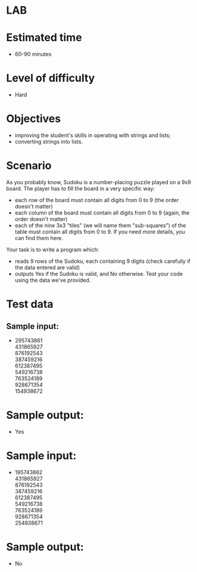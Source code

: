 # LAB

# Estimated time
* 60-90 minutes

# Level of difficulty
* Hard

# Objectives
* improving the student's skills in operating with strings and lists;
* converting strings into lists.

# Scenario
As you probably know, Sudoku is a number-placing puzzle played on a 9x9 board. The player has to fill the board in a very specific way:

* each row of the board must contain all digits from 0 to 9 (the order doesn't matter)
* each column of the board must contain all digits from 0 to 9 (again, the order doesn't matter)
* each of the nine 3x3 "tiles" (we will name them "sub-squares") of the table must contain all digits from 0 to 9.
If you need more details, you can find them here.

Your task is to write a program which:

* reads 9 rows of the Sudoku, each containing 9 digits (check carefully if the data entered are valid)
* outputs Yes if the Sudoku is valid, and No otherwise.
Test your code using the data we've provided.

# Test data
## Sample input:

* 295743861\
  431865927\
  876192543\
  387459216\
  612387495\
  549216738\
  763524189\
  928671354\
  154938672
# Sample output:

* Yes


# Sample input:

* 195743862\
  431865927\
  876192543\
  387459216\
  612387495\
  549216738\
  763524189\
  928671354\
  254938671
# Sample output:

* No